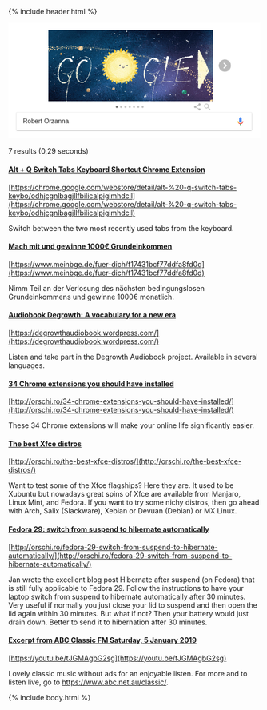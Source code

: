 {% include header.html %}

![](Screenshot_2018-12-13_16-53-17.png)

7 results (0,29 seconds) 

#### [Alt + Q Switch Tabs Keyboard Shortcut Chrome Extension](https://chrome.google.com/webstore/detail/alt-%20-q-switch-tabs-keybo/odhjcgnlbagjllfbilicalpigimhdcll)
[https://chrome.google.com/webstore/detail/alt-%20-q-switch-tabs-keybo/odhjcgnlbagjllfbilicalpigimhdcll](https://chrome.google.com/webstore/detail/alt-%20-q-switch-tabs-keybo/odhjcgnlbagjllfbilicalpigimhdcll)

Switch between the two most recently used tabs from the keyboard.

#### [Mach mit und gewinne 1000€ Grundeinkommen](https://www.meinbge.de/fuer-dich/f17431bcf77ddfa8fd0d)
[https://www.meinbge.de/fuer-dich/f17431bcf77ddfa8fd0d](https://www.meinbge.de/fuer-dich/f17431bcf77ddfa8fd0d)

Nimm Teil an der Verlosung des nächsten bedingungslosen Grundeinkommens und gewinne 1000€ monatlich.

#### [Audiobook Degrowth: A vocabulary for a new era](https://degrowthaudiobook.wordpress.com/)
[https://degrowthaudiobook.wordpress.com/](https://degrowthaudiobook.wordpress.com/)

Listen and take part in the Degrowth Audiobook project. Available in several languages.

#### [34 Chrome extensions you should have installed](http://orschi.ro/34-chrome-extensions-you-should-have-installed/)
[http://orschi.ro/34-chrome-extensions-you-should-have-installed/](http://orschi.ro/34-chrome-extensions-you-should-have-installed/)

These 34 Chrome extensions will make your online life significantly easier.

#### [The best Xfce distros](http://orschi.ro/the-best-xfce-distros/)
[http://orschi.ro/the-best-xfce-distros/](http://orschi.ro/the-best-xfce-distros/)

Want to test some of the Xfce flagships? Here they are. It used to be Xubuntu but nowadays great spins of Xfce are available from Manjaro, Linux Mint, and Fedora. If you want to try some nichy distros, then go ahead with Arch, Salix (Slackware), Xebian or Devuan (Debian) or MX Linux.

#### [Fedora 29: switch from suspend to hibernate automatically](http://orschi.ro/fedora-29-switch-from-suspend-to-hibernate-automatically/)
[http://orschi.ro/fedora-29-switch-from-suspend-to-hibernate-automatically/](http://orschi.ro/fedora-29-switch-from-suspend-to-hibernate-automatically/)

Jan wrote the excellent blog post Hibernate after suspend (on Fedora) that is still fully applicable to Fedora 29. Follow the instructions to have your laptop switch from suspend to hibernate automatically after 30 minutes. Very useful if normally you just close your lid to suspend and then open the lid again within 30 minutes. But what if not? Then your battery would just drain down. Better to send it to hibernation after 30 minutes.

#### [Excerpt from ABC Classic FM Saturday, 5 January 2019](https://youtu.be/tJGMAgbG2sg)
[https://youtu.be/tJGMAgbG2sg](https://youtu.be/tJGMAgbG2sg)

Lovely classic music without ads for an enjoyable listen. For more and to listen live, go to https://www.abc.net.au/classic/.

{% include body.html %}
